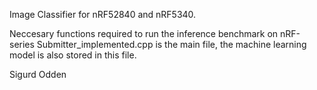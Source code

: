 Image Classifier for nRF52840 and nRF5340. 

Neccesary functions required to run the inference benchmark on nRF-series
Submitter_implemented.cpp is the main file, the machine learning model is also stored in this file.

Sigurd Odden
